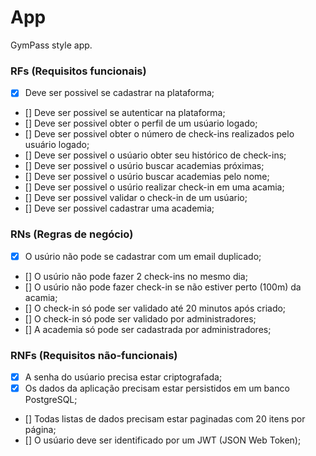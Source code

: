 # App

GymPass style app.

### RFs (Requisitos funcionais)

- [x] Deve ser possivel se cadastrar na plataforma;
- [] Deve ser possivel se autenticar na plataforma;
- [] Deve ser possivel obter o perfil de um usúario logado;
- [] Deve ser possivel obter o número de check-ins realizados pelo usuário logado;
- [] Deve ser possivel o usúario obter seu histórico de check-ins;
- [] Deve ser possivel o usúrio buscar academias próximas;
- [] Deve ser possivel o usúrio buscar academias pelo nome;
- [] Deve ser possivel o usúrio realizar check-in em uma acamia;
- [] Deve ser possivel validar o check-in de um usúario;
- [] Deve ser possivel cadastrar uma academia;

### RNs (Regras de negócio)

- [x] O usúrio não pode se cadastrar com um email duplicado;
- [] O usúrio não pode fazer 2 check-ins no mesmo dia;
- [] O usúrio não pode fazer check-in se não estiver perto (100m) da acamia;
- [] O check-in só pode ser validado até 20 minutos após criado;
- [] O check-in só pode ser validado por administradores;
- [] A academia só pode ser cadastrada por administradores;

### RNFs (Requisitos não-funcionais)

- [x] A senha do usúario precisa estar criptografada;
- [x] Os dados da aplicação precisam estar persistidos em um banco PostgreSQL;
- [] Todas listas de dados precisam estar paginadas com 20 itens por página;
- [] O usúario deve ser identificado por um JWT (JSON Web Token);
